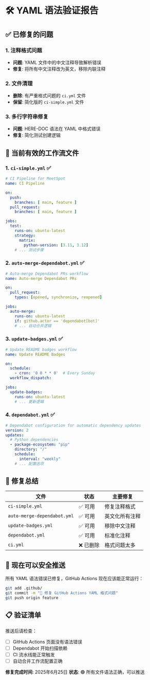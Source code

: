 # 🛠️ YAML 语法验证报告

## ✅ 已修复的问题

### 1. **注释格式问题**
- **问题**: YAML 文件中的中文注释导致解析错误
- **修复**: 将所有中文注释改为英文，移除内联注释

### 2. **文件清理**
- **删除**: 有严重格式问题的 `ci.yml` 文件
- **保留**: 简化版的 `ci-simple.yml` 文件

### 3. **多行字符串修复**
- **问题**: HERE-DOC 语法在 YAML 中格式错误
- **修复**: 简化测试创建逻辑

## 📁 当前有效的工作流文件

### 1. `ci-simple.yml` ✅
```yaml
# CI Pipeline for MeetSpot
name: CI Pipeline

on:
  push:
    branches: [ main, feature ]
  pull_request:
    branches: [ main, feature ]

jobs:
  test:
    runs-on: ubuntu-latest
    strategy:
      matrix:
        python-version: [3.11, 3.12]
    # ... 测试步骤
```

### 2. `auto-merge-dependabot.yml` ✅
```yaml
# Auto-merge Dependabot PRs workflow
name: Auto-merge Dependabot PRs

on:
  pull_request:
    types: [opened, synchronize, reopened]

jobs:
  auto-merge:
    runs-on: ubuntu-latest
    if: github.actor == 'dependabot[bot]'
    # ... 自动合并逻辑
```

### 3. `update-badges.yml` ✅
```yaml
# Update README badges workflow
name: Update README Badges

on:
  schedule:
    - cron: '0 0 * * 0'  # Every Sunday
  workflow_dispatch:

jobs:
  update-badges:
    runs-on: ubuntu-latest
    # ... 更新逻辑
```

### 4. `dependabot.yml` ✅
```yaml
# Dependabot configuration for automatic dependency updates
version: 2
updates:
  # Python dependencies
  - package-ecosystem: "pip"
    directory: "/"
    schedule:
      interval: "weekly"
    # ... 配置选项
```

## 🎯 修复总结

| 文件 | 状态 | 主要修复 |
|------|------|----------|
| `ci-simple.yml` | ✅ 可用 | 修复注释格式 |
| `auto-merge-dependabot.yml` | ✅ 可用 | 英文化所有注释 |
| `update-badges.yml` | ✅ 可用 | 移除中文注释 |
| `dependabot.yml` | ✅ 可用 | 标准化注释 |
| `ci.yml` | ❌ 已删除 | 格式问题太多 |

## 🚀 现在可以安全推送

所有 YAML 语法错误已修复，GitHub Actions 现在应该能正常运行：

```bash
git add .github/
git commit -m "🔧 修复 GitHub Actions YAML 格式问题"
git push origin feature
```

## 📋 验证清单

推送后请检查：
- [ ] GitHub Actions 页面没有语法错误
- [ ] Dependabot 开始扫描依赖
- [ ] CI 流水线能正常触发
- [ ] 自动合并工作流配置正确

**修复完成时间**: 2025年6月25日
**状态**: 🟢 所有文件语法正确，可以推送

